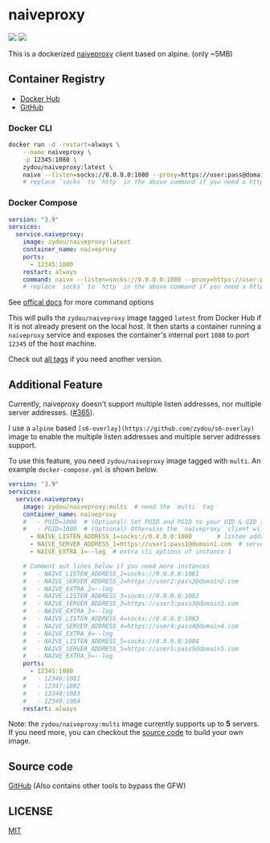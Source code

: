 # naiveproxy

![](https://img.shields.io/docker/stars/zydou/naiveproxy.svg) ![](https://img.shields.io/docker/pulls/zydou/naiveproxy.svg)

This is a dockerized [naiveproxy](https://github.com/klzgrad/naiveproxy) client based on alpine. (only ~5MB)

## Container Registry

- [Docker Hub](https://hub.docker.com/r/zydou/naiveproxy)
- [GitHub](https://github.com/users/zydou/packages/container/package/naiveproxy)

### Docker CLI

```bash
docker run -d -restart=always \
    --name naiveproxy \
    -p 12345:1080 \
    zydou/naiveproxy:latest \
    naive --listen=socks://0.0.0.0:1080 --proxy=https://user:pass@domain.com
    # replace `socks` to `http` in the above command if you need a http proxy
```

### Docker Compose

```yml
version: "3.9"
services:
  service.naiveproxy:
    image: zydou/naiveproxy:latest
    container_name: naiveproxy
    ports:
      - 12345:1080
    restart: always
    command: naive --listen=socks://0.0.0.0:1080 --proxy=https://user:pass@domain.com
    # replace `socks` to `http` in the above command if you need a http proxy
```

See [offical docs](https://github.com/klzgrad/naiveproxy/blob/master/USAGE.txt) for more command options

This will pulls the `zydou/naiveproxy` image tagged `latest` from Docker Hub if it is not already present on the local host. It then starts a container running a `naiveproxy` service and exposes the container's internal port `1080` to port `12345` of the host machine.

Check out [all tags](https://hub.docker.com/r/zydou/naiveproxy/tags) if you need another version.

## Additional Feature

Currently, naiveproxy doesn't support multiple listen addresses, nor multiple server addresses. ([#365](https://github.com/klzgrad/naiveproxy/issues/365)).

I use a `alpine` based `[s6-overlay](https://github.com/zydou/s6-overlay)` image to enable the multiple listen addresses and multiple server addresses support.

To use this feature, you need `zydou/naiveproxy` image tagged with `multi`. An example `docker-compose.yml` is shown below.

```yml
version: "3.9"
services:
  service.naiveproxy:
    image: zydou/naiveproxy:multi  # need the `multi` tag
    container_name: naiveproxy
    #   - PUID=1000  # (Optional) Set PUID and PGID to your UID & GID to drop the privilege,
    #   - PGID=1000  # (Optional) Otherwise the `naiveproxy` client will run by `root`
      - NAIVE_LISTEN_ADDRESS_1=socks://0.0.0.0:1080       # listen address 1
      - NAIVE_SERVER_ADDRESS_1=https://user1:pass1@domain1.com  # server address 1
      - NAIVE_EXTRA_1=--log  # extra cli options of instance 1

    # Comment out lines below if you need more instances
    #   - NAIVE_LISTEN_ADDRESS_2=socks://0.0.0.0:1081
    #   - NAIVE_SERVER_ADDRESS_2=https://user2:pass2@domain2.com
    #   - NAIVE_EXTRA_2=--log
    #   - NAIVE_LISTEN_ADDRESS_3=socks://0.0.0.0:1082
    #   - NAIVE_SERVER_ADDRESS_3=https://user3:pass3@domain3.com
    #   - NAIVE_EXTRA_3=--log
    #   - NAIVE_LISTEN_ADDRESS_4=socks://0.0.0.0:1083
    #   - NAIVE_SERVER_ADDRESS_4=https://user4:pass4@domain4.com
    #   - NAIVE_EXTRA_4=--log
    #   - NAIVE_LISTEN_ADDRESS_5=socks://0.0.0.0:1084
    #   - NAIVE_SERVER_ADDRESS_5=https://user5:pass5@domain5.com
    #   - NAIVE_EXTRA_5=--log
    ports:
      - 12345:1080
    #   - 12346:1081
    #   - 12347:1082
    #   - 12348:1083
    #   - 12349:1084
    restart: always
```

Note: the `zydou/naiveproxy:multi` image currently supports up to **5** servers. If you need more, you can checkout the [source code](https://github.com/zydou/gfw/naiveproxy) to build your own image.

## Source code

[GitHub](https://github.com/zydou/gfw) (Also contains other tools to bypass the GFW)

## LICENSE

[MIT](https://github.com/zydou/gfw/LICENSE)
